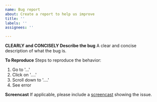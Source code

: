 ```yaml
---
name: Bug report
about: Create a report to help us improve
title: ''
labels: ''
assignees: ''

---
```


**CLEARLY and CONCISELY Describe the bug**
A clear and concise description of what the bug is.

**To Reproduce**
Steps to reproduce the behavior:
1. Go to '...'
2. Click on '....'
3. Scroll down to '....'
4. See error

**Screencast**
If applicable, please include a [screencast](https://www.loom.com/) showing the issue. 
